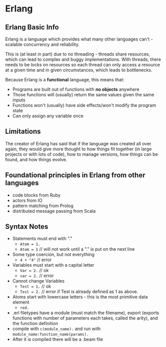 # Erlang

## Erlang Basic Info
Erlang is a language which provides what many other languages can't -
scalable concurrency and reliability.

This is (at least in part) due to no threading - threads share resources, which
can lead to complex and buggy implementations. With threads, there needs to be
locks on resources so each thread can only access a resource at a given time and
in given circumstances, which leads to bottlenecks.

Because Erlang is a **functional** language, this means that:
* Programs are built out of functions with **no objects** anywhere
* Those functions will (usually) return the same values given the same inputs
* Functions won't (usually) have side effects/won't modify the program state
* Can only assign any variable once

## Limitations

The creator of Erlang has said that if the language was created all over again,
they would give more thought to how things fit together
(in large projects or with lots of code), how to manage versions, how things can
be found, and how things evolve.

## Foundational principles in Erlang from other languages

* code blocks from Ruby
* actors from IO
* pattern matching from Prolog
* distributed message passing from Scala

## Syntax Notes

* Statements must end with "."
  * `Atom = 1.`
  * `Atom = 1` // will not work until a "." is put on the next line
* Some type coercion, but not everything
  * `4 + "4"` // error
* Variables must start with a capital letter
  * `Var = 2.` // ok
  * `var = 2.` // error
* Cannot change Variables
  * `Test = 1.` // ok
  * `Test = 2.` // error if Test is already defined as 1 as above.
* Atoms start with lowercase letters - this is the most primitive data element
  * `red.`
* .erl filetypes have a module (must match the filename), export
(exports functions with number of parameters each takes, called the arity), and
the function definition
* compile with `c(module_name).` and run with `module_name:function_name(params).`
* After it is compiled there will be a .beam file
